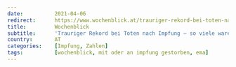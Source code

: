 ```yaml
---
date:          2021-04-06
redirect:      https://www.wochenblick.at/trauriger-rekord-bei-toten-nach-impfung-so-viele-waren-es-noch-nie/
title:         Wochenblick
subtitle:      'Trauriger Rekord bei Toten nach Impfung – so viele waren es noch nie!'
country:       AT
categories:    [Impfung, Zahlen]
tags:          [wochenblick, mit oder an impfung gestorben, ema]
---
```

